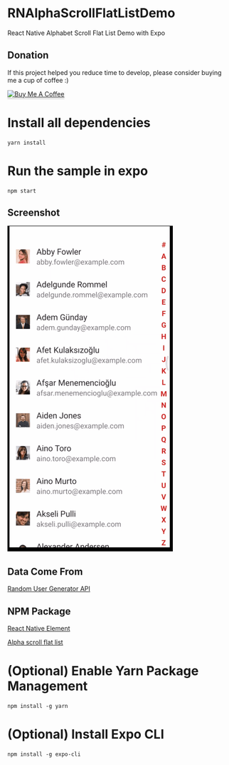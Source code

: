 # RNAlphaScrollFlatListDemo

React Native Alphabet Scroll Flat List Demo with Expo

## Donation

If this project helped you reduce time to develop, please consider buying me a cup of coffee :)

<a href="https://www.buymeacoffee.com/ongyishen" 
target="_blank">
<img src="https://www.buymeacoffee.com/assets/img/custom_images/orange_img.png" 
alt="Buy Me A Coffee" style="height: 41px !important;width: 174px !important;box-shadow: 0px 3px 2px 0px rgba(190, 190, 190, 0.5) !important;-webkit-box-shadow: 0px 3px 2px 0px rgba(190, 190, 190, 0.5) !important;" ></a>

# Install all dependencies
```
yarn install
```

# Run the sample in expo
```
npm start
```

## Screenshot
<img src="https://github.com/ongyishen/RNAlphaScrollFlatListDemo/blob/main/Sample.gif?raw=true" />

## Data Come From
[Random User Generator API](https://randomuser.me/)

## NPM Package

[React Native Element](https://reactnativeelements.com/docs/listitem)

[Alpha scroll flat list](https://github.com/bardog/Alpha-scroll-flat-list)

# (Optional) Enable Yarn Package Management
```
npm install -g yarn
```

# (Optional) Install Expo CLI
```
npm install -g expo-cli
```